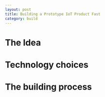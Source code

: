 ```yaml
---
layout: post
title: Building a Prototype IoT Product Fast 
category: build
---
```


# The Idea 
# Technology choices
# The building process 
